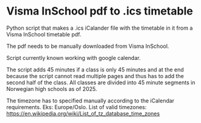 # Visma InSchool pdf to .ics timetable
Python script that makes a .ics iCalander file with the timetable in it from a Visma InSchool timetable pdf. 

The pdf needs to be manually downloaded from Visma InSchool.

Script currently known working with google calendar. 

The script adds 45 minutes if a class is only 45 minutes and at the end because the script cannot read multiple pages and thus has to add the second half of the class. All classes are divided into 45 minute segments in Norwegian high schools as of 2025. 

The timezone has to specified manually according to the iCalendar requirements. Eks: Europe/Oslo. List of valid timezones: https://en.wikipedia.org/wiki/List_of_tz_database_time_zones
